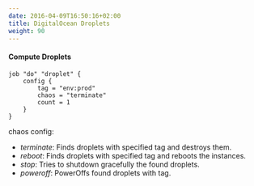 ```yaml
---
date: 2016-04-09T16:50:16+02:00
title: DigitalOcean Droplets
weight: 90
---
```


#### Compute Droplets

```HCL
job "do" "droplet" {
    config {
        tag = "env:prod"
        chaos = "terminate"
        count = 1
    }
}
```
chaos config:
* *terminate*: Finds droplets with specified tag and destroys them.
* *reboot*: Finds droplets with specified tag and reboots the instances.
* *stop*: Tries to shutdown gracefully the found droplets.
* *poweroff*: PowerOffs found droplets with tag.